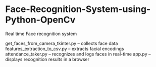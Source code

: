 # Face-Recognition-System-using-Python-OpenCv
Real time Face recognition system


get_faces_from_camera_tkinter.py – collects face data
features_extraction_to_csv.py – extracts facial encodings
attendance_taker.py – recognizes and logs faces in real-time
app.py – displays recognition results in a browser

